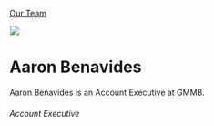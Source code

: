 





[Our Team](/who-we-are/team/)


![](data:image/gif;base64,R0lGODlhAQABAAAAACH5BAEKAAEALAAAAAABAAEAAAICTAEAOw==)![](https://www.gmmb.com/wp-content/uploads/2021/07/Aaron-Benavides-0461-468x468.jpg)


Aaron Benavides
===============
Aaron Benavides is an Account Executive at GMMB.

###### Account Executive











